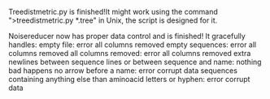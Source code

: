 Treedistmetric.py is finished!It might work
using the command ">treedistmetric.py *.tree" in Unix, the script is designed for it.

Noisereducer now has proper data control and is finished! It gracefully handles:
empty file: error all columns removed
empty sequences: error all columns removed
all columns removed: error all columns removed
extra newlines between sequence lines or between sequence and name: nothing bad happens
no arrow before a name: error corrupt data
sequences containing anything else than aminoacid letters or hyphen: error corrupt data


